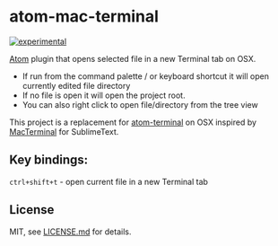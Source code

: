 # atom-mac-terminal

[![experimental](http://badges.github.io/stability-badges/dist/stable.svg)](http://github.com/badges/stability-badges)

[Atom](http://atom.io) plugin that opens selected file in a new Terminal tab on OSX.

- If run from the command palette / or keyboard shortcut it will open currently edited file directory
- If no file is open it will open the project root.
- You can also right click to open file/directory from the tree view

This project is a replacement for [atom-terminal](https://github.com/karan/atom-terminal) on OSX inspired by [MacTerminal](https://github.com/afterdesign/MacTerminal) for SublimeText.

## Key bindings:

`ctrl+shift+t` - open current file in a new Terminal tab

## License

MIT, see [LICENSE.md](http://github.com/vorg/atom-mac-terminal/blob/master/LICENSE.md) for details.
